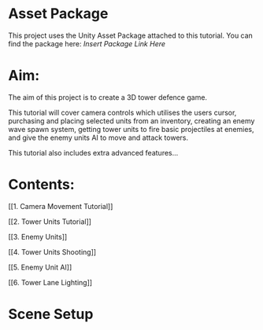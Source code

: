# Asset Package

This project uses the Unity Asset Package attached to this tutorial. You can find the package here: *Insert Package Link Here*

# Aim:
The aim of this project is to create a 3D tower defence game.

This tutorial will cover camera controls which utilises the users cursor, purchasing and placing selected units from an inventory, creating an enemy wave spawn system, getting tower units to fire basic projectiles at enemies, and give the enemy units AI to move and attack towers.

This tutorial also includes extra advanced features...

# Contents:

[[1. Camera Movement Tutorial]]

[[2. Tower Units Tutorial]]

[[3. Enemy Units]]

[[4. Tower Units Shooting]]

[[5. Enemy Unit AI]]

[[6. Tower Lane Lighting]]
# Scene Setup

